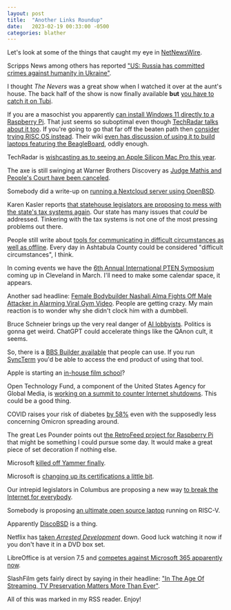 ```yaml
---
layout: post
title:  "Another Links Roundup"
date:   2023-02-19 00:33:00 -0500
categories: blather
---
```

Let's look at some of the things that caught my eye in [NetNewsWire](https://netnewswire.com/).

Scripps News among others has reported ["US: Russia has committed crimes against humanity in Ukraine"](https://scrippsnews.com/stories/us-russia-has-committed-crimes-against-humanity-in-ukraine/).

I thought *The Nevers* was a great show when I watched it over at the aunt's house.  The back half of the show is now finally available **but** [you have to catch it on Tubi](https://www.polygon.com/23598491/the-nevers-season-1-free-online-unaired-episodes).

If you are a masochist you apparently [can install Windows 11 directly to a Raspberry Pi](https://www.tomshardware.com/how-to/install-tiny11-for-arm64-on-raspberry-pi-4).  That just seems so suboptimal even though [TechRadar talks about it too](https://www.techradar.com/news/windows-11-on-raspberry-pi-its-possible-thanks-to-tiny11).  If you're going to go that far off the beaten path then [consider trying RISC OS instead](https://www.riscosopen.org/wiki/documentation/show/GUI%20comparison:%20RISC%20OS%20vs%20Windows%20and%20macOS).  Their wiki [even has discussion of using it to build laptops featuring the BeagleBoard](https://www.riscos.info/index.php/BeagleBoard-based_Laptop), oddly enough.

TechRadar is [wishcasting as to seeing an Apple Silicon Mac Pro this year](https://www.techradar.com/news/mac-pro-2023-its-now-or-never-apple-your-customers-are-waiting).

The axe is still swinging at Warner Brothers Discovery as [Judge Mathis and People's Court have been canceled](https://variety.com/2023/tv/news/judge-mathis-the-peoples-court-canceled-warner-bros-1235527589/).

Somebody did a write-up on [running a Nextcloud server using OpenBSD](https://x61.sh/log/2023/02/20230217T112354-nextcloud_openbsd.html).

Karen Kasler reports [that statehouse legislators are proposing to mess with the state's tax systems again](https://www.statenews.org/government-politics/2023-02-17/schools-ohio-governments-could-lose-over-a-billion-dollars-from-tax-changes-backed-by-speaker).  Our state has many issues that *could* be addressed.  Tinkering with the tax systems is not one of the most pressing problems out there.

People still write about [tools for communicating in difficult circumstances as well as offline](https://www.complete.org/tools-for-communicating-offline-and-in-difficult-circumstances/).  Every day in Ashtabula County could be considered "difficult circumstances", I think.

In coming events we have the [6th Annual International PTEN Symposium](https://ptenfoundation.org/join-us-for-our-6th-annual-international-pten-symposium/) coming up in Cleveland in March.  I'll need to make some calendar space, it appears.

Another sad headline: [Female Bodybuilder Nashali Alma Fights Off Male Attacker in Alarming Viral Gym Video](https://fitnessvolt.com/nashali-alma-fights-off-male-attacker-gym/).  People are getting crazy.  My main reaction is to wonder why she didn't clock him with a dumbbell.

Bruce Schneier brings up the very real danger of [AI lobbyists](https://www.schneier.com/blog/archives/2023/02/defending-against-ai-lobbyists.html).  Politics is gonna get weird.  ChatGPT could accelerate things like the QAnon cult, it seems.

So, there is a [BBS Builder available](https://hackaday.com/2023/02/16/bbs-builder-is-a-framework-for-running-your-own-petscii-paradise/) that people can use.  If you run [SyncTerm](http://www.syncterm.net) you'd be able to access the end product of using that tool.

Apple is starting an [in-house film school](https://appleinsider.com/articles/23/02/17/apple-tv-needs-more-content-and-they-will-train-directors-to-get-it?utm_medium=rss)?

Open Technology Fund, a component of the United States Agency for Global Media, is [working on a summit to counter Internet shutdowns](https://www.opentech.fund/news/otf-debrief-introducing-the-shutdown-getdown/).  This could be a good thing.

COVID raises your risk of diabetes [by 58%](https://arstechnica.com/?p=1918140) even with the supposedly less concerning Omicron spreading around.

The great Les Pounder points out [the RetroFeed project for Raspberry Pi](https://www.tomshardware.com/news/raspberry-pi-retro-news-project) that might be something I could pursue some day.  It would make a great piece of set decoration if nothing else.

Microsoft [killed off Yammer finally](https://www.techradar.com/news/microsoft-kills-off-the-enterprise-social-network-no-one-remembered-it-has).

Microsoft is [changing up its certifications a little bit](https://techcommunity.microsoft.com/t5/microsoft-learn-blog/evolving-microsoft-365-certifications-help-keep-you-in-sync-with/ba-p/3719265).

Our intrepid legislators in Columbus are proposing a new way [to break the Internet for everybody](https://www.statenews.org/government-politics/2023-02-13/ohio-budget-includes-provision-to-require-social-media-companies-get-parental-permission-for-kids).

Somebody is proposing [an ultimate open source laptop](https://www.tomshardware.com/news/risc-v-laptop-easy-to-build-and-upgrade) running on RISC-V.

Apparently [DiscoBSD](https://github.com/chettrick/discobsd?utm_source=discoverbsd) is a thing.

Netflix has [taken *Arrested Development*](https://variety.com/2023/tv/news/netflix-removing-arrested-development-original-seasons-1235521721/) down.  Good luck watching it now if you don't have it in a DVD box set.

LibreOffice is at version 7.5 and [competes against Microsoft 365 apparently now](https://www.techradar.com/news/libreoffice-still-thinks-it-can-steal-you-away-from-microsoft-365-or-google-workspace).

SlashFilm gets fairly direct by saying in their headline: ["In The Age Of Streaming, TV Preservation Matters More Than Ever"](https://www.slashfilm.com/1187497/in-the-age-of-streaming-tv-preservation-matters-more-than-ever/).

All of this was marked in my RSS reader.  Enjoy!